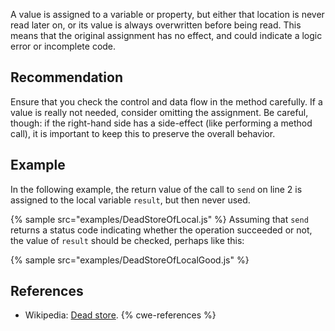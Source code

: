 A value is assigned to a variable or property, but either that location is never read later on, or its value is always overwritten before being read. This means that the original assignment has no effect, and could indicate a logic error or incomplete code.


## Recommendation
Ensure that you check the control and data flow in the method carefully. If a value is really not needed, consider omitting the assignment. Be careful, though: if the right-hand side has a side-effect (like performing a method call), it is important to keep this to preserve the overall behavior.


## Example
In the following example, the return value of the call to `send` on line 2 is assigned to the local variable `result`, but then never used.

{% sample src="examples/DeadStoreOfLocal.js" %}
Assuming that `send` returns a status code indicating whether the operation succeeded or not, the value of `result` should be checked, perhaps like this:

{% sample src="examples/DeadStoreOfLocalGood.js" %}

## References
* Wikipedia: [Dead store](http://en.wikipedia.org/wiki/Dead_store).
{% cwe-references %}
